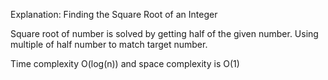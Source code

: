 Explanation: Finding the Square Root of an Integer

Square root of number is solved by getting half of the given number. Using multiple of half number to match target number.

Time complexity O(log(n)) and space complexity is O(1)